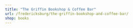 ```yaml
---
title: "The Griffin Bookshop & Coffee Bar"
url: /fredericksburg/the-griffin-bookshop-and-coffee-bar/
shop: books
---
```


